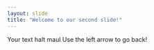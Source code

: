 ```yaml
---
layout: slide
title: "Welcome to our second slide!"
---
```

Your text halt maul
Use the left arrow to go back!
